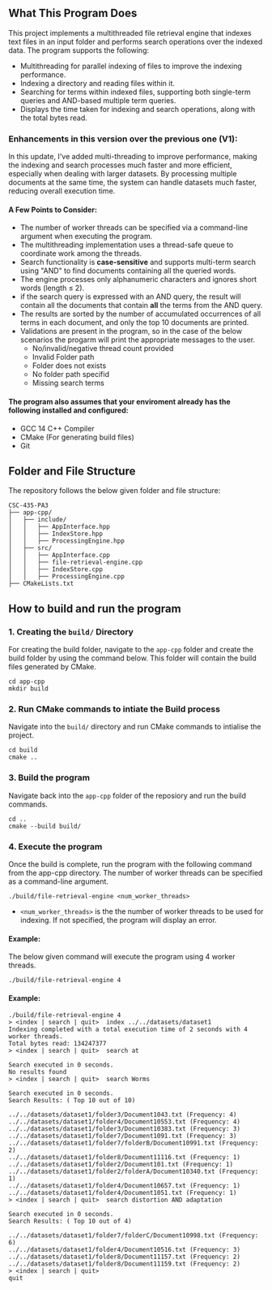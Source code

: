 ## What This Program Does
This project implements a multithreaded file retrieval engine that indexes text files in an input folder and performs search operations over the indexed data. The program supports the following:

- Multithreading for parallel indexing of files to improve the indexing performance.
- Indexing a directory and reading files within it.
- Searching for terms within indexed files, supporting both single-term queries and AND-based multiple term queries.
- Displays the time taken for indexing and search operations, along with the total bytes read.

### Enhancements in this version over the previous one (V1):  

 In this update, I've added multi-threading to improve performance, making the indexing and search processes much faster and more efficient, especially when dealing with larger datasets. By processing multiple documents at the same time, the system can handle datasets much faster, reducing overall execution time.

#### A Few Points to Consider:

- The number of worker threads can be specified via a command-line argument when executing the program.
- The multithreading implementation uses a thread-safe queue to coordinate work among the threads.
- Search functionality is **case-sensitive** and supports multi-term search using "AND" to find documents containing all the queried words.
- The engine processes only alphanumeric characters and ignores short words (length ≤ 2).
- if the search query is expressed with an AND query, the result will contain all the documents that contain **all** the terms from the AND query. 
- The results are sorted by the number of accumulated occurrences of all terms in each document, and only the top 10 documents are printed. 
- Validations are present in the program, so in the case of the below scenarios the progarm will print the appropriate messages to the user. 
    - No/invalid/negative thread count provided
    - Invalid Folder path
    - Folder does not exists
    - No folder path specifid
    - Missing search terms

#### The program also assumes that your enviroment already has the following installed and configured:

- GCC 14 C++ Compiler
- CMake (For generating build files)
- Git


## Folder and File Structure
The repository follows the below given folder and file structure:

```
CSC-435-PA3
├── app-cpp/
│   ├── include/
│   │   ├── AppInterface.hpp
│   │   ├── IndexStore.hpp
│   │   ├── ProcessingEngine.hpp
│   ├── src/
│   │   ├── AppInterface.cpp
│   │   ├── file-retrieval-engine.cpp
│   │   ├── IndexStore.cpp
│   │   ├── ProcessingEngine.cpp
├── CMakeLists.txt
```

## How to build and run the program

### 1. Creating the `build/` Directory 

For creating the build folder, navigate to the `app-cpp` folder and create the build folder by using the command below. This folder will contain the build files generated by CMake.

```` 
cd app-cpp
mkdir build
````

### 2. Run CMake commands to intiate the Build process

Navigate into the `build/` directory and run CMake commands to intialise the project.

````
cd build
cmake ..
````

### 3. Build the program

Navigate back into the `app-cpp` folder of the reposiory and run the build commands. 

```
cd ..
cmake --build build/
```

### 4. Execute the program

Once the build is complete, run the program with the following command from the app-cpp directory. The number of worker threads can be specified as a command-line argument.

```
./build/file-retrieval-engine <num_worker_threads>
```

- `<num_worker_threads>` is the the number of worker threads to be used for indexing. If not specified, the program will display an error.

#### Example:

The below given command will execute the program using 4 worker threads.

```
./build/file-retrieval-engine 4
```


#### Example:

```
./build/file-retrieval-engine 4
> <index | search | quit>  index ../../datasets/dataset1
Indexing completed with a total execution time of 2 seconds with 4 worker threads.
Total bytes read: 134247377
> <index | search | quit>  search at

Search executed in 0 seconds.
No results found
> <index | search | quit>  search Worms

Search executed in 0 seconds.
Search Results: ( Top 10 out of 10)

../../datasets/dataset1/folder3/Document1043.txt (Frequency: 4)
../../datasets/dataset1/folder4/Document10553.txt (Frequency: 4)
../../datasets/dataset1/folder3/Document10383.txt (Frequency: 3)
../../datasets/dataset1/folder7/Document1091.txt (Frequency: 3)
../../datasets/dataset1/folder7/folderB/Document10991.txt (Frequency: 2)
../../datasets/dataset1/folder8/Document11116.txt (Frequency: 1)
../../datasets/dataset1/folder2/Document101.txt (Frequency: 1)
../../datasets/dataset1/folder2/folderA/Document10340.txt (Frequency: 1)
../../datasets/dataset1/folder4/Document10657.txt (Frequency: 1)
../../datasets/dataset1/folder4/Document1051.txt (Frequency: 1)
> <index | search | quit>  search distortion AND adaptation

Search executed in 0 seconds.
Search Results: ( Top 10 out of 4)

../../datasets/dataset1/folder7/folderC/Document10998.txt (Frequency: 6)
../../datasets/dataset1/folder4/Document10516.txt (Frequency: 3)
../../datasets/dataset1/folder8/Document11157.txt (Frequency: 2)
../../datasets/dataset1/folder8/Document11159.txt (Frequency: 2)
> <index | search | quit> 
quit
```
